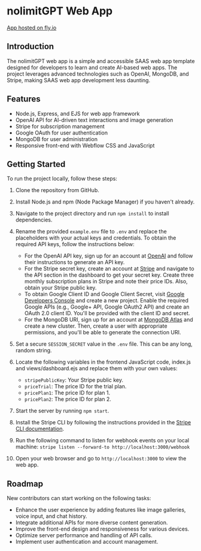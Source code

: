 # nolimitGPT Web App

[App hosted on fly.io](https://nolimitgpt.fly.dev/)   

## Introduction

The nolimitGPT web app is a simple and accessible SAAS web app template designed for developers to learn and create AI-based web apps. The project leverages advanced technologies such as OpenAI, MongoDB, and Stripe, making SAAS web app development less daunting.

## Features

- Node.js, Express, and EJS for web app framework
- OpenAI API for AI-driven text interactions and image generation
- Stripe for subscription management
- Google OAuth for user authentication
- MongoDB for user administration
- Responsive front-end with Webflow CSS and JavaScript

## Getting Started

To run the project locally, follow these steps:

1. Clone the repository from GitHub.
2. Install Node.js and npm (Node Package Manager) if you haven't already.
3. Navigate to the project directory and run `npm install` to install dependencies.
4. Rename the provided `example.env` file to `.env` and replace the placeholders with your actual keys and credentials. To obtain the required API keys, follow the instructions below:
   - For the OpenAI API key, sign up for an account at [OpenAI](https://beta.openai.com/signup/) and follow their instructions to generate an API key.
   - For the Stripe secret key, create an account at [Stripe](https://dashboard.stripe.com/register) and navigate to the API section in the dashboard to get your secret key. Create three monthly subscription plans in Stripe and note their price IDs. Also, obtain your Stripe public key.
   - To obtain Google Client ID and Google Client Secret, visit [Google Developers Console](https://console.developers.google.com/) and create a new project. Enable the required Google APIs (e.g., Google+ API, Google OAuth2 API) and create an OAuth 2.0 client ID. You'll be provided with the client ID and secret.
   - For the MongoDB URI, sign up for an account at [MongoDB Atlas](https://www.mongodb.com/cloud/atlas/register) and create a new cluster. Then, create a user with appropriate permissions, and you'll be able to generate the connection URI.
5. Set a secure `SESSION_SECRET` value in the `.env` file. This can be any long, random string.
6. Locate the following variables in the frontend JavaScript code, index.js and views/dashboard.ejs and replace them with your own values:
   - `stripePublicKey`: Your Stripe public key.
   - `priceTrial`: The price ID for the trial plan.
   - `pricePlan1`: The price ID for plan 1.
   - `pricePlan2`: The price ID for plan 2.
7. Start the server by running `npm start`.
8. Install the Stripe CLI by following the instructions provided in the [Stripe CLI documentation](https://stripe.com/docs/stripe-cli#install).
9. Run the following command to listen for webhook events on your local machine:
`stripe listen --forward-to http://localhost:3000/webhook`

10.  Open your web browser and go to `http://localhost:3000` to view the web app.

## Roadmap

New contributors can start working on the following tasks:

- Enhance the user experience by adding features like image galleries, voice input, and chat history.
- Integrate additional APIs for more diverse content generation.
- Improve the front-end design and responsiveness for various devices.
- Optimize server performance and handling of API calls.
- Implement user authentication and account management.

